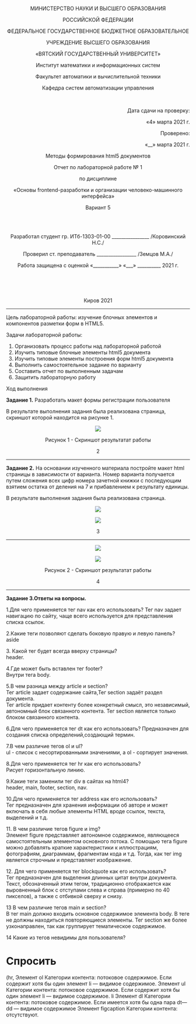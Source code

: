 <p align=center>МИНИСТЕРСТВО НАУКИ И ВЫСШЕГО ОБРАЗОВАНИЯ
<p align=center>РОССИЙСКОЙ ФЕДЕРАЦИИ
<p align=center>ФЕДЕРАЛЬНОЕ ГОСУДАРСТВЕННОЕ БЮДЖЕТНОЕ ОБРАЗОВАТЕЛЬНОЕ
<p align=center>УЧРЕЖДЕНИЕ ВЫСШЕГО ОБРАЗОВАНИЯ
<p align=center>«ВЯТСКИЙ ГОСУДАРСТВЕННЫЙ УНИВЕРСИТЕТ»
<p align=center>Институт математики и информационных систем
<p align=center>Факультет автоматики и вычислительной техники
<p align=center>Кафедра систем автоматизации управления
<p><br>
<p align=right>Дата сдачи на проверку:
<p align=right>«4» марта 2021 г.
<p align=right>Проверено:
<p align=right>«__» марта 2021 г.

<p align=center>Методы формирования html5 документов
<p align=center>Отчет по лабораторной работе № 1
<p align=center>по дисциплине
<p align=center>«Основы frontend-разработки и организации человеко-машинного интерфейса»
<p align=center>Вариант 5
<p><br><br>
<p align=center>Разработал студент гр. ИТб-1303-01-00 ________________ /Коровинский Н.С./
<p align=center>Проверил ст. преподаватель _________________ /Земцов М.А./
<p align=center>Работа защищена с оценкой	«___________» «___» __________ 2021 г.
<p><br><br><br>
<p align=center>Киров 2021  

---
<p> Цель лабораторной работы: изучение блочных элементов и компонентов разметки форм в HTML5.
<p> Задачи лабораторной работы:  

1. Организовать процесс работы над лабораторной работой
2. Изучить типовые блочные элементы html5 документа
3. Изучить типовые элементы построения форм html5 документа
4. Выполнить самостоятельное задание по варианту
5. Составить отчет по выполненным задачам
6. Защитить лабораторную работу

<p>Ход выполнения  
<p> <b>Задание 1.</b> Разработать макет формы регистрации пользователя
<p>В результате выполнения задания была реализована страница, скриншот которой находится на рисунке 1. 
<p align="center"><img src=../Main-(master)/рис.1.PNG>
<p align="center">Рисунок 1 - Скриншот результатат работы
<p align=center>2

---
<p> <b>Задание 2.</b> На основании изученного материала постройте макет html страницы в зависимости от варианта. Номер варианта получается путем сложения всех цифр номера зачетной книжки с последующим взятием остатка от деления на 7 и прибавлением к результату единицы. 
<p>В результате выполнения задания была реализована страница.
<p align="center"><img src=../Main-(master)/Снимок.PNG>
<p align="center"><img src=../Main-(master)/2.PNG>
<p align=center>3

---
<p align="center"><img src=../Main-(master)/3.PNG>
<p align="center"><img src=../Main-(master)/4.PNG>
<p align="center">Рисунок 2 - Скриншот результатат работы
<p align=center>4

---
<p> <b>Задание 3.Ответы на вопросы.</b>
<p>1.Для чего применяется тег nav как его использовать?
 Тег nav задает навигацию по сайту, чаще всего используется для представления списка ссылок.
<p> 2.Какие теги позволяют сделать боковую правую и левую панель?<br>
  aside
<p> 3. Какой тег будет всегда вверху страницы?<br>
  header.
<p> 4.Где может быть вставлен тег footer?<br>
  Внутри тега body.
<p> 5.В чем разница между article и section?<br>
  Тег article задает содержание сайта,Тег section задаёт раздел документа.<br>
  Тег article придает контенту более конкретный смысл, это независимый, автономный блок связанного контента. Тег section является только блоком связанного контента.
 <p>6.Для чего применяется тег dt как его использовать?
  Предназначен для создания списка определений,создающий термин.
 <p>7.В чем различие тегов ol и ul?<br>
  ul - список с несортированными значениями, а ol - сортирует значения.
<p> 8.Для чего применяется тег hr как его использовать?<br>
  Рисует горизонтальную линию.
<p> 9.Какие теги заменили тег div в сайтах на html4?<br>
   header, main, footer, section, nav.
<p> 10.Для чего применяется тег address как его использовать?<br>
  Тег предназначен для хранения информации об авторе и может включать в себя любые элементы HTML вроде ссылок, текста, выделений и т.д.
<p> 11. В чем различие тегов figure и img?<br>
  Элемент figure представляет автономное содержимое, являющееся самостоятельным элементом основного потока. С помощью тега figure можно добавлять краткие характеристики к иллюстрациям, фотографиям, диаграммам, фрагментам кода и т.д. Тогда, как тег img является строчным и представляет изображение.
<p> 12. Для чего применяется тег blockquote как его использовать?<br>
  Тег предназначен для выделения длинных цитат внутри документа. Текст, обозначенный этим тегом, традиционно отображается как выровненный блок с отступами слева и справа (примерно по 40 пикселов), а также с отбивкой сверху и снизу.
<p> 13  В чем различие тегов main и section?<br>
  В тег main должно входить основное содержимое элемента body. В теге не должны находиться повторяющиеся элементы. Тег section же более узконаправлен, так как группирует тематическое содержимое.
 <p>14 Какие из тегов невидимы для пользователя?</p>
<h1> Спроcить </h1>
(hr,
Элемент ol
Категории контента: потоковое содержимое. Если содержит хотя бы один элемент li — видимое содержимое.
Элемент ul
Категории контента: потоковое содержимое. Если содержит хотя бы один элемент li — видимое содержимое.
li
Элемент dl
Категории контента: потоковое содержимое. Если имеется хотя бы одна пара dt—dd — видимое содержимое
Элемент figcaption
Категории контента: отсутствуют.

 
  
 
